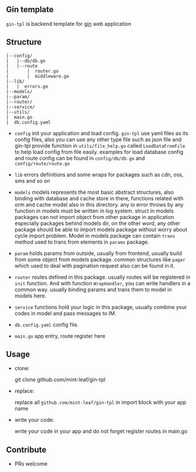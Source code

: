 ## Gin template

`gin-tpl` is backend template for [gin](https://github.com/gin-gonic/gin) web application

## Structure

    |--config/
    |   |--db/db.go
    |   |--route
    |       |  router.go
    |       |  middleware.go
    |--lib/
    |   |  errors.go
    |--models/
    |--param/
    |--router/
    |--service/
    |--utils/
    |  main.go
    |  db.config.yaml

- `config` init your application and load config. `gin-tpl` use yaml files as its config files, also you can use any other type file such as json file and gin-tpl provide function in `utils/file_help.go` called `LoadDataFromFile` to help load config from file easily. examples for load database config and route config can be found in `config/db/db.go` and `config/route/route.go`

- `lib` errors definitions and some wraps for packages such as cdn, oss, sms and so on

- `models` models represents the most basic abstract structures, also binding with database and cache store in there, functions related with orm and cache model also in this directory. any io error throws by any function in models must be written in log system. struct in models packages can not import object from other package in application especially packages behind models dir, on the other word, any other package should be able to import models package without worry about cycle import problem. Model in models package can contain `trans` method used to trans from elements in `params` package.

- `param` holds params from outside, usually from frontend, usually build from some object from models package. common structures like `pager` which used to deal with pagination request also can be found in it.

- `router` routes defined in this package. usually routes will be registered in `init` function. And with function `WrapHandler`, you can write handlers in a common way. usually binding params and trans them to model in models here.

- `service` functions hold your logic in this package, usually combine your codes in model and pass messages to IM.

- `db.config.yaml` config file.

- `main.go` app entry, route register here

## Usage

- clone:

  git clone github.com/mint-leaf/gin-tpl

- replace:

  replace all `github.com/mint-leaf/gin-tpl` in import block with your app name

- write your code:

  write your code in your app and do not forget register routes in main.go

## Contribute

- PRs welcome
